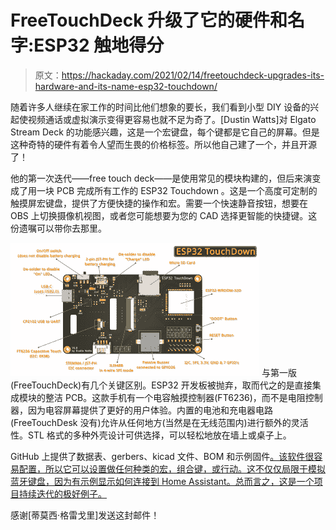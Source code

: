 # FreeTouchDeck 升级了它的硬件和名字:ESP32 触地得分

> 原文：<https://hackaday.com/2021/02/14/freetouchdeck-upgrades-its-hardware-and-its-name-esp32-touchdown/>

随着许多人继续在家工作的时间比他们想象的要长，我们看到小型 DIY 设备的兴起使视频通话或虚拟演示变得更容易也就不足为奇了。[Dustin Watts]对 Elgato Stream Deck 的功能感兴趣，这是一个宏键盘，每个键都是它自己的屏幕。但是这种奇特的硬件有着令人望而生畏的价格标签。所以他自己建了一个，并且开源了！

他的第一次迭代——free touch deck——是使用常见的模块构建的，但后来演变成了用一块 PCB 完成所有工作的 ESP32 Touchdown 。这是一个高度可定制的触摸屏宏键盘，提供了方便快捷的操作和宏。需要一个快速静音按钮，想要在 OBS 上切换摄像机视图，或者您可能想要为您的 CAD 选择更智能的快捷键。这份遗嘱可以带你去那里。

[![](img/104cd564252fb56d515ed1b1efd3cea7.png)](https://hackaday.com/wp-content/uploads/2021/02/touchdown_circuit.png) 与第一版(FreeTouchDeck)有几个关键区别。ESP32 开发板被抛弃，取而代之的是直接集成模块的整洁 PCB。这款手机有一个电容触摸控制器(FT6236)，而不是电阻控制器，因为电容屏幕提供了更好的用户体验。内置的电池和充电器电路(FreeTouchDesk 没有)允许从任何地方(当然是在无线范围内)进行额外的灵活性。STL 格式的多种外壳设计可供选择，可以轻松地放在墙上或桌子上。

GitHub 上提供了数据表、gerbers、kicad 文件、BOM 和示例固件[。该软件很容易配置，所以它可以设置做任何种类的宏，组合键，或行动。这不仅仅局限于模拟蓝牙键盘，因为有示例显示如何连接到 Home Assistant。总而言之，这是一个项目持续迭代的极好例子。](https://github.com/DustinWatts/esp32-touchdown)

感谢[蒂莫西·格雷戈里]发送这封邮件！